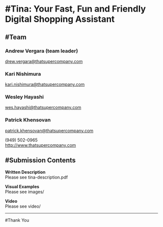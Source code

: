#Tina: Your Fast, Fun and Friendly Digital Shopping Assistant
===



#Team
----

### Andrew Vergara (team leader)
drew.vergara@thatsupercompany.com

### Kari Nishimura
kari.nishimura@thatsupercompany.com

### Wesley Hayashi
wes.hayashi@thatsupercompany.com

### Patrick Khensovan
patrick.khensovan@thatsupercompany.com



(949) 502-0965  
http://www.thatsupercompany.com



#Submission Contents
---

**Written Description**  
Please see tina-description.pdf


**Visual Examples**  
Please see images/


**Video**  
Please see video/


---
#Thank You

